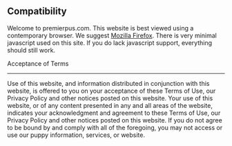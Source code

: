 Compatibility
-------------

Welcome to premierpus.com. This website is best viewed using a contemporary browser. We suggest [Mozilla Firefox](http://www.getfirefox.com/ "Click here to download firefox"). There is very minimal javascript used on this site. If you do lack javascript support, everything should still work.

Acceptance of Terms  

----------------------

Use of this website, and information distributed in conjunction with this website, is offered to you on your acceptance of these Terms of Use, our Privacy Policy and other notices posted on this website. Your use of this website, or of any content presented in any and all areas of the website, indicates your acknowledgment and agreement to these Terms of Use, our Privacy Policy and other notices posted on this website. If you do not agree to be bound by and comply with all of the foregoing, you may not access or use our puppy information, services, or website.